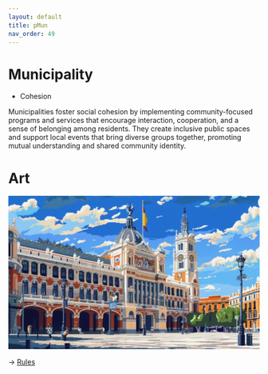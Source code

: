 ```yaml
---
layout: default
title: pMun
nav_order: 49
---
```


# Municipality


* Cohesion


Municipalities foster social cohesion by implementing community-focused programs and services that encourage interaction, cooperation, and a sense of belonging among residents. They create inclusive public spaces and support local events that bring diverse groups together, promoting mutual understanding and shared community identity.

# Art

![](art/pMun.png)


-> [Rules](rules.md)
